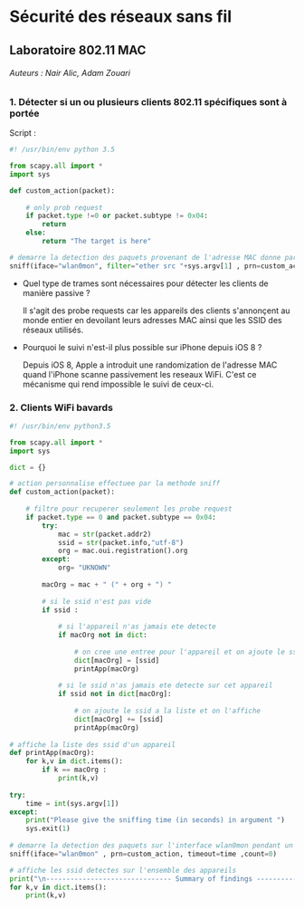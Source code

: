 # Sécurité des réseaux sans fil

## Laboratoire 802.11 MAC
###### Auteurs : Nair Alic, Adam Zouari

### 1. Détecter si un ou plusieurs clients 802.11 spécifiques sont à portée

Script : 

```python
#! /usr/bin/env python 3.5

from scapy.all import *
import sys

def custom_action(packet):
    
    # only prob request
    if packet.type !=0 or packet.subtype != 0x04:
        return
    else:
        return "The target is here" 

# demarre la detection des paquets provenant de l'adresse MAC donne par l'utilisateur
sniff(iface="wlan0mon", filter="ether src "+sys.argv[1] , prn=custom_action, count=0)

```

- Quel type de trames sont nécessaires pour détecter les clients de manière passive ?
 
	Il s'agit des probe requests car les appareils des clients s'annonçent au monde entier en devoilant leurs adresses MAC ainsi que les SSID des réseaux utilisés.

- Pourquoi le suivi n'est-il plus possible sur iPhone depuis iOS 8 ?</br>
	
	Depuis iOS 8, Apple a introduit une randomization de l'adresse MAC quand l'iPhone scanne passivement les reseaux WiFi. C'est ce mécanisme qui rend impossible le suivi de ceux-ci.


### 2. Clients WiFi bavards

```python
#! /usr/bin/env python3.5

from scapy.all import *
import sys

dict = {}

# action personnalise effectuee par la methode sniff
def custom_action(packet):    
    
    # filtre pour recuperer seulement les probe request
    if packet.type == 0 and packet.subtype == 0x04:
        try:
            mac = str(packet.addr2)
            ssid = str(packet.info,"utf-8")
            org = mac.oui.registration().org                
        except:
            org= "UKNOWN"
            
        macOrg = mac + " (" + org + ") " 
        
        # si le ssid n'est pas vide
        if ssid :
            
            # si l'appareil n'as jamais ete detecte
            if macOrg not in dict:
                
                # on cree une entree pour l'appareil et on ajoute le ssid
                dict[macOrg] = [ssid]
                printApp(macOrg)
                
            # si le ssid n'as jamais ete detecte sur cet appareil    
            if ssid not in dict[macOrg]:
                
                # on ajoute le ssid a la liste et on l'affiche
                dict[macOrg] += [ssid]
                printApp(macOrg)
       
# affiche la liste des ssid d'un appareil
def printApp(macOrg):
    for k,v in dict.items():  
        if k == macOrg :
            print(k,v)
        
try:
    time = int(sys.argv[1])
except:
    print("Please give the sniffing time (in seconds) in argument ")
    sys.exit(1)
   
# demarre la detection des paquets sur l'interface wlan0mon pendant un temps defini par l'utilisateur
sniff(iface="wlan0mon" , prn=custom_action, timeout=time ,count=0)

# affiche les ssid detectes sur l'ensemble des appareils
print("\n------------------------------- Summary of findings ----------------------------------\n")
for k,v in dict.items():  
    print(k,v)
```
